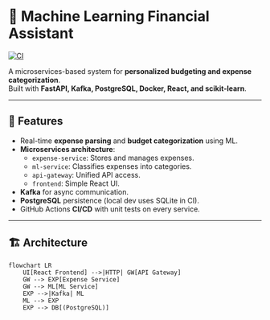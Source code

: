 # 💸 Machine Learning Financial Assistant

[![CI](https://github.com/afras23/financial-assistant/actions/workflows/ci.yml/badge.svg)](https://github.com/afras23/financial-assistant/actions)

A microservices-based system for **personalized budgeting and expense categorization**.  
Built with **FastAPI, Kafka, PostgreSQL, Docker, React, and scikit-learn**.  

---

## 🚀 Features
- Real-time **expense parsing** and **budget categorization** using ML.
- **Microservices architecture**:
  - `expense-service`: Stores and manages expenses.
  - `ml-service`: Classifies expenses into categories.
  - `api-gateway`: Unified API access.
  - `frontend`: Simple React UI.
- **Kafka** for async communication.
- **PostgreSQL** persistence (local dev uses SQLite in CI).
- GitHub Actions **CI/CD** with unit tests on every service.

---

## 🏗 Architecture

```mermaid
flowchart LR
    UI[React Frontend] -->|HTTP| GW[API Gateway]
    GW --> EXP[Expense Service]
    GW --> ML[ML Service]
    EXP -->|Kafka| ML
    ML --> EXP
    EXP --> DB[(PostgreSQL)]


